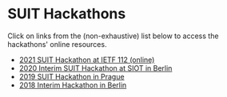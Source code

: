 # SUIT Hackathons

Click on links from the (non-exhaustive) list below to access the hackathons' online resources.

- [2021 SUIT Hackathon at IETF 112 (online)](https://github.com/future-proof-iot/SUIT-hackathons/wiki/IETF-112-SUIT-Hackathon---IoT-Hacking)
- [2020 Interim SUIT Hackathon at SIOT in Berlin](https://siot-hackathon.github.io/)
- [2019 SUIT Hackathon in Prague](https://datatracker.ietf.org/meeting/104/materials/slides-104-suit-hackathon-report-01.pdf)
- [2018 Interim Hackathon in Berlin](https://github.com/suit-wg/Hackathon-Interim-Berlin)
